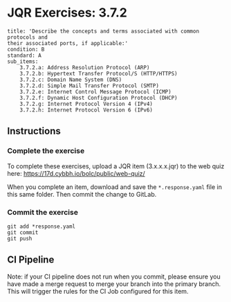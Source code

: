 # JQR Exercises: 3.7.2

```
title: 'Describe the concepts and terms associated with common protocols and
their associated ports, if applicable:'
condition: B
standard: A
sub_items:
    3.7.2.a: Address Resolution Protocol (ARP)
    3.7.2.b: Hypertext Transfer Protocol/S (HTTP/HTTPS)
    3.7.2.c: Domain Name System (DNS)
    3.7.2.d: Simple Mail Transfer Protocol (SMTP)
    3.7.2.e: Internet Control Message Protocol (ICMP)
    3.7.2.f: Dynamic Host Configuration Protocol (DHCP)
    3.7.2.g: Internet Protocol Version 4 (IPv4)
    3.7.2.h: Internet Protocol Version 6 (IPv6)
```

## Instructions

### Complete the exercise

To complete these exercises, upload a JQR item (3.x.x.x.jqr) to the web quiz here: https://17d.cybbh.io/bolc/public/web-quiz/

When you complete an item, download and save the `*.response.yaml` file in this same folder. Then commit the change to GitLab.

### Commit the exercise

```
git add *response.yaml
git commit
git push
```

## CI Pipeline

Note: if your CI pipeline does not run when you commit, please ensure you have made a merge request to merge
your branch into the primary branch. This will trigger the rules for the CI Job configured for this item.


